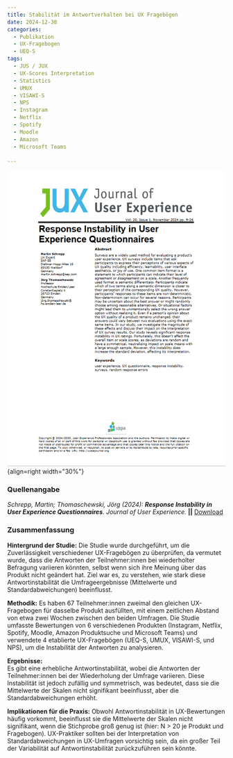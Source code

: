 ```yaml
---
title: Stabilität im Antwortverhalten bei UX Fragebögen
date: 2024-12-30
categories:
  - Publikation
  - UX-Fragebogen
  - UEQ-S
tags:
  - JUS / JUX
  - UX-Scores Interpretation
  - Statistics
  - UMUX
  - VISAWI-S
  - NPS
  - Instagram
  - Netflix
  - Spotify
  - Moodle
  - Amazon
  - Microsoft Teams

---
```

![Artikel Stabilität von UX-Fragebögen](assets/2024-article-response-instability.png){align=right width="30%"}


### Quellenangabe
*Schrepp, Martin; Thomaschewski, Jörg (2024): __Response Instability in User Experience Questionnaires__. Journal of User Experience.* **||** [Download](https://uxpajournal.org/wp-content/uploads/sites/7/2024/11/JUX_Schrepp_Nov-2024.pdf)


### Zusammenfassung

**Hintergrund der Studie:** Die Studie wurde durchgeführt, um die Zuverlässigkeit verschiedener UX-Fragebögen zu überprüfen, da vermutet wurde, dass die Antworten der Teilnehmer:innen bei wiederholter Befragung variieren könnten, selbst wenn sich ihre Meinung über das Produkt nicht geändert hat. Ziel war es, zu verstehen, wie stark diese Antwortinstabilität die Umfrageergebnisse (Mittelwerte und Standardabweichungen) beeinflusst. 

<!-- more -->

**Methodik:** Es haben 67 Teilnehmer:innen zweimal den gleichen UX-Fragebogen für dasselbe Produkt ausfüllten, mit einem zeitlichen Abstand von etwa zwei Wochen zwischen den beiden Umfragen. Die Studie umfasste Bewertungen von 6 verschiedenen Produkten (Instagram, Netflix, Spotify, Moodle, Amazon Produktsuche und Microsoft Teams) und verwendete 4 etablierte UX-Fragebögen (UEQ-S, UMUX, VISAWI-S, und NPS), um die Instabilität der Antworten zu analysieren.

**Ergebnisse:**  
Es gibt eine erhebliche Antwortinstabilität, wobei die Antworten der Teilnehmer:innen bei der Wiederholung der Umfrage variieren. Diese Instabilität ist jedoch zufällig und symmetrisch, was bedeutet, dass sie die Mittelwerte der Skalen nicht signifikant beeinflusst, aber die Standardabweichungen erhöht.

**Implikationen für die Praxis:** Obwohl Antwortinstabilität in UX-Bewertungen häufig vorkommt, beeinflusst sie die Mittelwerte der Skalen nicht signifikant, wenn die Stichprobe groß genug ist (hier: N > 20 je Produkt und Fragebogen). UX-Praktiker sollten bei der Interpretation von Standardabweichungen in UX-Umfragen vorsichtig sein, da ein großer Teil der Variabilität auf Antwortinstabilität zurückzuführen sein könnte.
